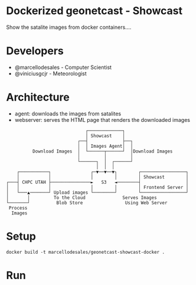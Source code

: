 # Dockerized geonetcast - Showcast

Show the satalite images from docker containers....

# Developers

* @marcellodesales - Computer Scientist
* @viniciusgcjr - Meteorologist

# Architecture

* agent: downloads the images from satalites
* webserver: serves the HTML page that renders the downloaded images

```
                              ┌─────────────┐
                              │ Showcast    │
                           ┌──┤             ├──┐
                           │  │ Images Agent│  │
          Download Images  │  └──────┬──────┘  │Download Images
                           │         │         │
                           └──────┐  │  ┌──────┘
                                  │  │  │
    ┌───────────┐               ┌─▼──▼──▼┐        ┌─────────────────┐
    │           │               │        │        │ Showcast        │
┌───┤ CHPC UTAH ├───────────────►   S3   ◄────────┤                 │
│   │           │               │        │        │ Frontend Server │
│   └───▲───────┘ Upload images └────────┘        └─────────────────┘
│       │         To the Cloud              Serves Images
└───────┘          Blob Store                Using Web Server
 Process
  Images
```

# Setup

```console
docker build -t marcellodesales/geonetcast-showcast-docker .
```

# Run

```

```
